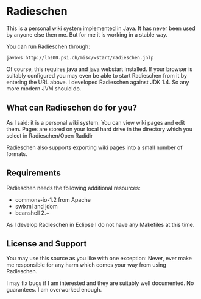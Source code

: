 # Radieschen

This is a personal wiki system implemented in Java. It has never been used 
by anyone else then me. But for me it is working in a stable way. 

You can run Radieschen through:

    javaws http://lns00.psi.ch/misc/wstart/radieschen.jnlp

Of course, this requires java and java webstart installed. If your browser is suitably 
configured you may even be able to start Radieschen from it by entering the URL above.
I developed Radieschen against JDK 1.4. So any more modern JVM should do. 

## What can Radieschen do for you?

As I said: it is a personal wiki system. You can view wiki pages and edit them. Pages are stored 
on your local hard drive in the directory which you select in Radieschen/Open Radidir

Radieschen also supports exporting wiki pages into a small number  of formats. 


## Requirements

Radieschen needs the following additional resources:

* commons-io-1.2 from Apache
* swixml and jdom
* beanshell 2.+

As I develop Radieschen in Eclipse I do not have any Makefiles at this time. 

## License and Support

You may use this source as you like with one exception: Never, ever make me responsible for any harm which 
comes your way from using Radieschen. 

I may fix bugs if I am interested and they are suitably well documented. No guarantees. 
I am overworked enough. 



